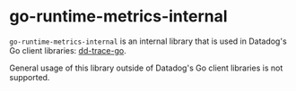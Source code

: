 # go-runtime-metrics-internal

`go-runtime-metrics-internal` is an internal library that is used in Datadog's Go client libraries: [dd-trace-go](https://github.com/DataDog/dd-trace-go).

General usage of this library outside of Datadog's Go client libraries is not supported.
